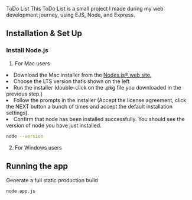 ToDo List
This ToDo List is a small project I made during my web development journey, using EJS, Node, and Express.

## Installation & Set Up

<h3>Install Node.js</h3>


1. For Mac users

<li>Download the Mac installer from the <a href="https://nodejs.org/en/">Nodes.js® web site.</a></li>
<li>Choose the LTS version that’s shown on the left</li>
<li>Run the installer (double-click on the .pkg file you downloaded in the previous step.)</li>
<li>Follow the prompts in the installer (Accept the license agreement, click the NEXT button a bunch of times and accept the default installation settings).</li>
<li>Confirm that node has been installed successfully. You should see the version of node you have just installed.</li>

   ```sh
   node --version
   ```

2. For Windows users


## Running the app

Generate a full static production build

   ```sh
   node app.js
   ```
